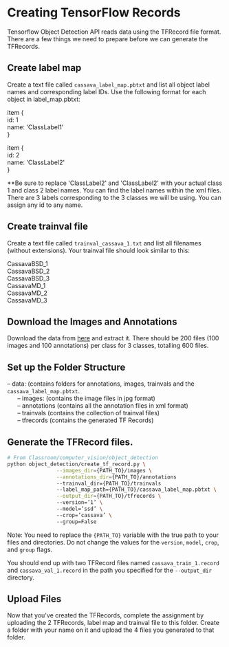 # Creating TensorFlow Records
Tensorflow Object Detection API reads data using the TFRecord file format. There are a few things we need to prepare before we can generate the TFRecords. 

## Create label map
Create a text file called `cassava_label_map.pbtxt` and list all object label names and corresponding label IDs. Use the following format for each object in label_map.pbtxt:  

item {  
  id: 1  
  name: 'ClassLabel1'  
}  

item {  
  id: 2  
  name: 'ClassLabel2'  
}

**Be sure to replace 'ClassLabel2' and 'ClassLabel2' with your actual class 1 and class 2 label names. You can find the label names within the xml files. There are 3 labels corresponding to the 3 classes we will be using. You can assign any id to any name.  

## Create trainval file
Create a text file called `trainval_cassava_1.txt` and list all filenames (without extensions). Your trainval file should look similar to this:

CassavaBSD_1  
CassavaBSD_2  
CassavaBSD_3  
CassavaMD_1  
CassavaMD_2  
CassavaMD_3  

## Download the Images and Annotations
Download the data from [here](https://www.dropbox.com/s/5oph6gx38s2zw8y/cassava_data.zip?dl=0) and extract it. There should be 200 files (100 images and 100 annotations) per class for 3 classes, totalling 600 files. 

## Set up the Folder Structure
– data: (contains  folders for annotations, images, trainvals and the `cassava_label_map.pbtxt`.  
&nbsp;&nbsp;&nbsp;&nbsp;&nbsp;&nbsp;– images: (contains the image files in jpg format)  
&nbsp;&nbsp;&nbsp;&nbsp;&nbsp;&nbsp;– annotations (contains all the annotation files in xml format)  
&nbsp;&nbsp;&nbsp;&nbsp;&nbsp;&nbsp;– trainvals (contains the collection of trainval files)  
&nbsp;&nbsp;&nbsp;&nbsp;&nbsp;&nbsp;– tfrecords (contains the generated TF Records)

## Generate the TFRecord files.

```bash
# From Classroom/computer_vision/object_detection
python object_detection/create_tf_record.py \
    			--images_dir={PATH_TO}/images \
    			--annotations_dir={PATH_TO}/annotations
    			--trainval_dir={PATH_TO}/trainvals
    			--label_map_path={PATH_TO}/cassava_label_map.pbtxt \
    			--output_dir={PATH_TO}/tfrecords \  
                --version=’1’ \  
    			--model=’ssd’ \  
    			--crop=’cassava’ \  
    			--group=False
```

Note: You need to replace the `{PATH_TO}` variable with the true path to your files and directories. Do not change the values for the `version`, `model`, `crop`, and `group` flags.

You should end up with two TFRecord files named `cassava_train_1.record` and
`cassava_val_1.record` in the path you specified for the `--output_dir` directory.

## Upload Files
Now that you've created the TFRecords, complete the assignment by uploading the 2 TFRecords, label map and trainval file to this folder. Create a folder with your name on it and upload the 4 files you generated to that folder. 